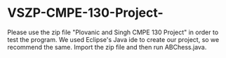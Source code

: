 # VSZP-CMPE-130-Project-

Please use the zip file "Plovanic and Singh CMPE 130 Project" in order to test the program. We used Eclipse's Java ide to create our project, so we recommend the same. Import the zip file and then run ABChess.java.    
